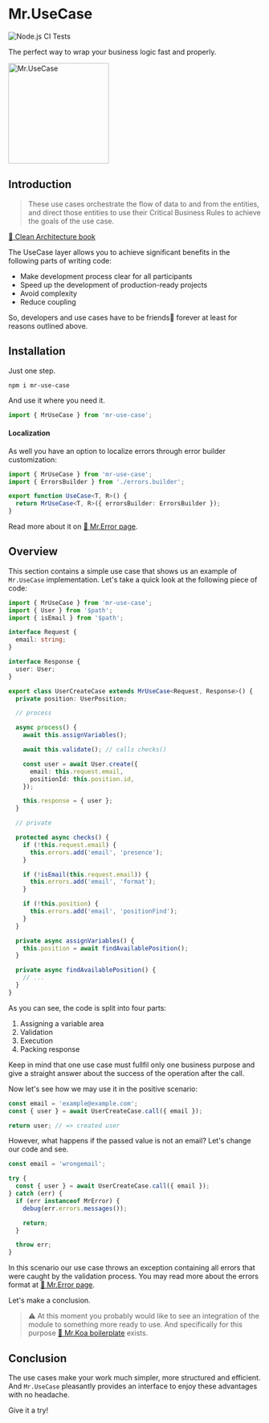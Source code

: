 # Mr.UseCase

![Node.js CI Tests](https://github.com/IlyaDonskikh/mr-use-case/actions/workflows/node.js.yml/badge.svg?branch=master)

The perfect way to wrap your business logic fast and properly.

<img width="200" alt="Mr.UseCase" src="https://user-images.githubusercontent.com/3100222/118412068-9bcf2a80-b6a0-11eb-8977-98c66c165052.png">

## Introduction

> These use cases orchestrate the flow of data to and from the entities, and direct those entities to use their Critical Business Rules to achieve the goals of the use case.

[📖 Clean Architecture book](http://www.plainionist.net/Clean-Architecture/)

The UseCase layer allows you to achieve significant benefits in the following parts of writing code:

- Make development process clear for all participants
- Speed up the development of production-ready projects
- Avoid complexity
- Reduce coupling

So, developers and use cases have to be friends🤝 forever at least for reasons outlined above.

## Installation

Just one step.

```shell
npm i mr-use-case
```

And use it where you need it.

```typescript
import { MrUseCase } from 'mr-use-case';
```

#### Localization

As well you have an option to localize errors through error builder customization:

```typescript
import { MrUseCase } from 'mr-use-case';
import { ErrorsBuilder } from './errors.builder';

export function UseCase<T, R>() {
  return MrUseCase<T, R>({ errorsBuilder: ErrorsBuilder });
}
```

Read more about it on [🥞 Mr.Error page](https://github.com/IlyaDonskikh/mr-error).

## Overview

This section contains a simple use case that shows us an example of `Mr.UseCase` implementation. Let's take a quick look at the following piece of code:

```typescript
import { MrUseCase } from 'mr-use-case';
import { User } from '$path';
import { isEmail } from '$path';

interface Request {
  email: string;
}

interface Response {
  user: User;
}

export class UserCreateCase extends MrUseCase<Request, Response>() {
  private position: UserPosition;

  // process

  async process() {
    await this.assignVariables();

    await this.validate(); // calls checks()

    const user = await User.create({
      email: this.request.email,
      positionId: this.position.id,
    });

    this.response = { user };
  }

  // private

  protected async checks() {
    if (!this.request.email) {
      this.errors.add('email', 'presence');
    }

    if (!isEmail(this.request.email)) {
      this.errors.add('email', 'format');
    }

    if (!this.position) {
      this.errors.add('email', 'positionFind');
    }
  }

  private async assignVariables() {
    this.position = await findAvailablePosition();
  }

  private async findAvailablePosition() {
    // ...
  }
}
```

As you can see, the code is split into four parts:

1. Assigning a variable area
2. Validation
3. Execution
4. Packing response

Keep in mind that one use case must fullfil only one business purpose and give a straight answer about the success of the operation after the call.

Now let's see how we may use it in the positive scenario:

```typescript
const email = 'example@example.com';
const { user } = await UserCreateCase.call({ email });

return user; // => created user
```

However, what happens if the passed value is not an email? Let's change our code and see.

```typescript
const email = 'wrongemail';

try {
  const { user } = await UserCreateCase.call({ email });
} catch (err) {
  if (err instanceof MrError) {
    debug(err.errors.messages());

    return;
  }

  throw err;
}
```

In this scenario our use case throws an exception containing all errors that were caught by the validation process. You may read more about the errors format at [🥞 Mr.Error page](https://github.com/IlyaDonskikh/mr-error).

Let's make a conclusion.

> ⚠️ At this moment you probably would like to see an integration of the module to something more ready to use. And specifically for this purpose [🐨 Mr.Koa boilerplate](https://github.com/IlyaDonskikh/mrkoa) exists.

## Conclusion

The use cases make your work much simpler, more structured and efficient. And `Mr.UseCase` pleasantly provides an interface to enjoy these advantages with no headache.

Give it a try!
